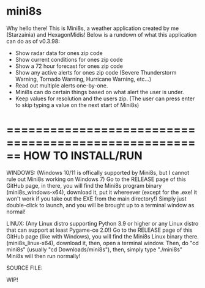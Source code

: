 # mini8s

Why hello there! This is Mini8s, a weather application created by me (Starzainia) and HexagonMidis! Below is a rundown of what this application can do as of v0.3.98:

- Show radar data for ones zip code
- Show current conditions for ones zip code
- Show a 72 hour forecast for ones zip code
- Show any active alerts for ones zip code (Severe Thunderstorm Warning, Tornado Warning, Hurricane Warning, etc...)
- Read out multiple alerts one-by-one.
- Mini8s can do certain things based on what alert the user is under.
- Keep values for resolution and the users zip. (The user can press enter to skip typing a value on the next start of Mini8s)

======================================================
HOW TO INSTALL/RUN
======================================================
WINDOWS:
(Windows 10/11 is offically supported by Mini8s, but I cannot rule out Mini8s working on Windows 7)
Go to the RELEASE page of this GitHub page, in there, you will find the Mini8s program binary (mini8s_windows-x64), download it, put it whereever (except for the .exe! it won't work if you take out the EXE from the main directory!)
Simply just double-click to launch, and you will be brought up to a terminal window as normal!

LINUX: 
(Any Linux distro supporting Python 3.9 or higher or any Linux distro that can support at least Pygame-ce 2.0!)
Go to the RELEASE page of this GitHub page (like with Windows), you will find the Mini8s Linux binary there. (mini8s_linux-x64), download it, then, open a terminal window.
Then, do "cd mini8s" (usually "cd Downloads/mini8s"), then, simply type "./mini8s" Mini8s will then run normally!


SOURCE FILE:

WIP!
